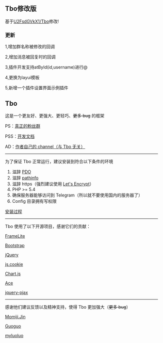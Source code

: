 ## Tbo修改版
基于[U2FsdGVkX1/Tbo](https://github.com/U2FsdGVkX1/Tbo)修改!

### 更新
1,增加群名称被修改的回调

2,增加消息被回复时的回调

3,插件开发支持atById(id,username)进行@

4,更换为layui模板

5,新增一个插件设置界面示例插件


## Tbo

这是一个更友好、更强大、更轻巧、<del>更多 bug</del> 的框架

PS：[真正的粉丝群](https://telegram.me/TboJiangGroup)

PSS：[开发文档](https://github.com/U2FsdGVkX1/Tbo/wiki)

AD：[作者自己的 channel（与 Tbo 无关）](https://t.me/u2fplus1s)

---

为了保证 Tbo 正常运行，建议安装到符合以下条件的环境

1. 滋辞 [PDO](https://php.net/manual/zh/ref.pdo-mysql.php)
2. 滋辞 [pathinfo](https://github.com/U2FsdGVkX1/Tbo/wiki/%E5%BC%80%E5%90%AF-pathinfo-%E7%9A%84%E6%BB%8B%E8%BE%9E)
3. 滋辞 https（强烈建议使用 [Let's Encrypt](https://letsencrypt.org)）
4. PHP >= 5.4
5. 确保服务器能够访问到 Telegram（所以就不要使用国内的服务器了）
6. Config 目录拥有写权限

[安装过程](https://github.com/U2FsdGVkX1/Tbo/wiki/%E5%AE%89%E8%A3%85%E8%BF%87%E7%A8%8B)

---

Tbo 使用了以下开源项目，感谢它们的贡献：

[FrameLite](https://github.com/U2FsdGVkX1/FrameLite)

[Bootstrap](https://github.com/twbs/bootstrap)

[jQuery](https://github.com/jquery/jquery)

[js.cookie](https://github.com/js-cookie/js-cookie)

[Chart.js](https://github.com/chartjs/Chart.js)

[Ace](https://github.com/ajaxorg/ace)

[jquery-pjax](https://github.com/defunkt/jquery-pjax)

---

感谢他们建议反馈以及精神支持，使得 Tbo 更加强大（<del>更多 bug</del>）

[Momiji.Jin](https://github.com/MoeLoli)

[Guoguo](https://github.com/imguoguo)

[myluoluo](https://github.com/myluoluo)
